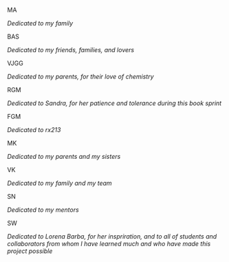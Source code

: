 
MA

_Dedicated to my family_

BAS

_Dedicated to my friends, families, and lovers_


VJGG

_Dedicated to my parents, for their love of chemistry_


RGM 

_Dedicated to Sandra, for her patience and tolerance during this book sprint_

FGM

_Dedicated to rx213_


MK 

_Dedicated to my parents and my sisters_


VK 

_Dedicated to my family and my team_


SN

_Dedicated to my mentors_


SW

_Dedicated to Lorena Barba, for her inspriration, and to all of students_
_and  collaborators from whom I have learned much and who have made this project possible_










